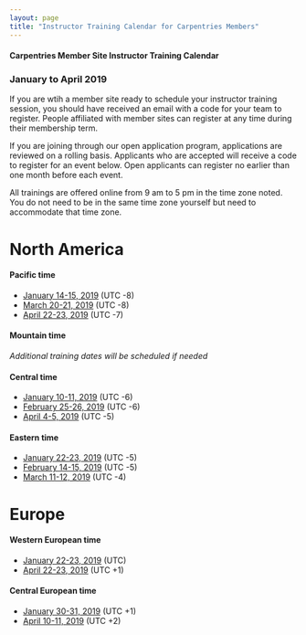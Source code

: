 ```yaml
---
layout: page
title: "Instructor Training Calendar for Carpentries Members"
---
```



#### Carpentries Member Site Instructor Training Calendar
###  January to April 2019

If you are wtih a member site ready to schedule your instructor training session, you should have received an email with a code for your team to register. People affiliated with member sites can register at any time during their membership term.

If you are joining through our open application program, applications are reviewed on a rolling basis.  Applicants who are accepted will receive a code to register for an event below.  Open applicants can register no earlier than one month before each event.

All trainings are offered online from 9 am to 5 pm in the time zone noted.  You do not need to be in the same time zone yourself but need to accommodate that time zone. 


# North America

#### Pacific time
* [January 14-15, 2019](https://www.eventbrite.com/e/online-instructor-training-january-14-15-n-america-pacific-time-tickets-53346605132)  (UTC -8)
* [March 20-21, 2019](https://www.eventbrite.com/e/online-instructor-training-march-20-21-n-america-pacific-time-tickets-53347451664)  (UTC -8)
* [April 22-23, 2019](https://www.eventbrite.com/e/online-instructor-training-april-22-23-n-america-pacific-time-tickets-53348102611)  (UTC -7)

#### Mountain time
*Additional training dates will be scheduled if needed*

#### Central time
* [January 10-11, 2019](https://www.eventbrite.com/e/online-instructor-training-january-10-11-n-america-central-time-tickets-53310924410)  (UTC -6)
* [February 25-26, 2019](https://www.eventbrite.com/e/online-instructor-training-february-25-26-n-america-central-time-tickets-53347008338)  (UTC -6)
* [April 4-5, 2019](https://www.eventbrite.com/e/online-instructor-training-april-4-5-n-america-central-time-tickets-53348194887)  (UTC -5)

#### Eastern time
* [January 22-23, 2019](https://www.eventbrite.com/e/online-instructor-training-january-22-23-n-america-eastern-time-tickets-53319329550)  (UTC -5)
* [February 14-15, 2019](https://www.eventbrite.com/e/online-instructor-training-february-14-15-n-america-eastern-time-tickets-53347246049)  (UTC -5)
* [March 11-12, 2019](https://www.eventbrite.com/e/online-instructor-training-march-11-12-n-america-eastern-time-tickets-53347628192)  (UTC -4)

# Europe

#### Western European time
* [January 22-23, 2019](https://www.eventbrite.com/e/online-instructor-training-january-22-23-western-europe-tickets-53319510090)  (UTC)
* [April 22-23, 2019](https://www.eventbrite.com/e/online-instructor-training-april-22-23-western-europe-time-tickets-53348314244)  (UTC +1)

#### Central European time
* [January 30-31, 2019](https://www.eventbrite.com/e/online-instructor-training-january-30-31-central-europe-tickets-53320114899)  (UTC +1)
* [April 10-11, 2019](https://www.eventbrite.com/e/online-instructor-training-april-10-11-central-european-time-tickets-53349080536)  (UTC +2)



